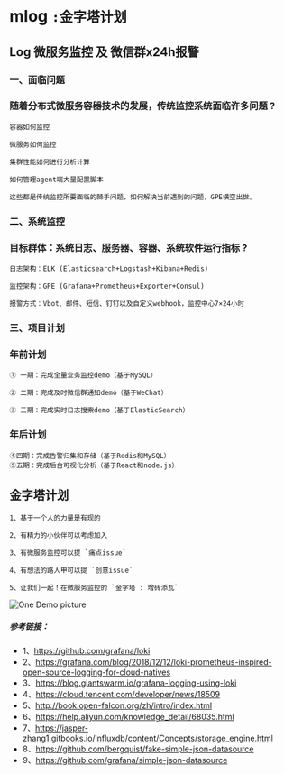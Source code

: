 # mlog `:金字塔计划`

## Log 微服务监控 及 微信群x24h报警

### 一、面临问题

### 随着分布式微服务容器技术的发展，传统监控系统面临许多问题 ?
```
容器如何监控

微服务如何监控

集群性能如何进行分析计算

如何管理agent端大量配置脚本

这些都是传统监控所要面临的棘手问题，如何解决当前遇到的问题，GPE横空出世。
```
### 二、系统监控

### 目标群体：系统日志、服务器、容器、系统软件运行指标 ?
```
日志架构：ELK (Elasticsearch+Logstash+Kibana+Redis)

监控架构：GPE (Grafana+Prometheus+Exporter+Consul)

报警方式：Vbot、邮件、短信、钉钉以及自定义webhook，监控中心7×24小时
```
### 三、项目计划
### 年前计划
```
① 一期：完成全量业务监控demo（基于MySQL）

② 二期：完成及时微信群通知demo（基于WeChat）

③ 三期：完成实时日志搜索demo（基于ElasticSearch）
```
### 年后计划
```
④四期：完成告警归集和存储（基于Redis和MySQL）
⑤五期：完成后台可视化分析（基于React和node.js）
```

## 金字塔计划
```
1、基于一个人的力量是有现的

2、有精力的小伙伴可以考虑加入

3、有微服务监控可以提 `痛点issue`

4、有想法的路人甲可以提 `创意issue`

5、让我们一起！在微服务监控的 `金字塔 : 增砖添瓦`

```
![One Demo picture](https://github.com/m-sql/mlog/blob/master/imgs/proxy.png)

##### 参考链接：
* 1、https://github.com/grafana/loki
* 2、https://grafana.com/blog/2018/12/12/loki-prometheus-inspired-open-source-logging-for-cloud-natives
* 3、https://blog.giantswarm.io/grafana-logging-using-loki
* 4、https://cloud.tencent.com/developer/news/18509
* 5、http://book.open-falcon.org/zh/intro/index.html
* 6、https://help.aliyun.com/knowledge_detail/68035.html
* 7、https://jasper-zhang1.gitbooks.io/influxdb/content/Concepts/storage_engine.html
* 8、https://github.com/bergquist/fake-simple-json-datasource
* 9、https://github.com/grafana/simple-json-datasource

